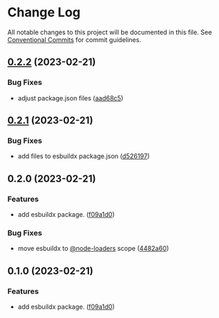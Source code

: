 # Change Log

All notable changes to this project will be documented in this file.
See [Conventional Commits](https://conventionalcommits.org) for commit guidelines.

## [0.2.2](https://github.com/node-loaders/loaders/compare/@node-loaders/esbuildx@0.2.1...@node-loaders/esbuildx@0.2.2) (2023-02-21)


### Bug Fixes

* adjust package.json files ([aad68c5](https://github.com/node-loaders/loaders/commit/aad68c5ca71825bd2ddc403f1194daaeffb9dad4))



## [0.2.1](https://github.com/node-loaders/loaders/compare/@node-loaders/esbuildx@0.2.0...@node-loaders/esbuildx@0.2.1) (2023-02-21)


### Bug Fixes

* add files to esbuildx package.json ([d526197](https://github.com/node-loaders/loaders/commit/d5261978547539183ad9af04f2bf5bb51366d91b))



## 0.2.0 (2023-02-21)


### Features

* add esbuildx package. ([f09a1d0](https://github.com/node-loaders/loaders/commit/f09a1d0cc20de1685a2b8c52dce7cc86c0ad12e8))


### Bug Fixes

* move esbuildx to [@node-loaders](https://github.com/node-loaders) scope ([4482a60](https://github.com/node-loaders/loaders/commit/4482a60d3080f0c27cf6e4bd1ca403d2c2a5c584))



## 0.1.0 (2023-02-21)


### Features

* add esbuildx package. ([f09a1d0](https://github.com/node-loaders/loaders/commit/f09a1d0cc20de1685a2b8c52dce7cc86c0ad12e8))
